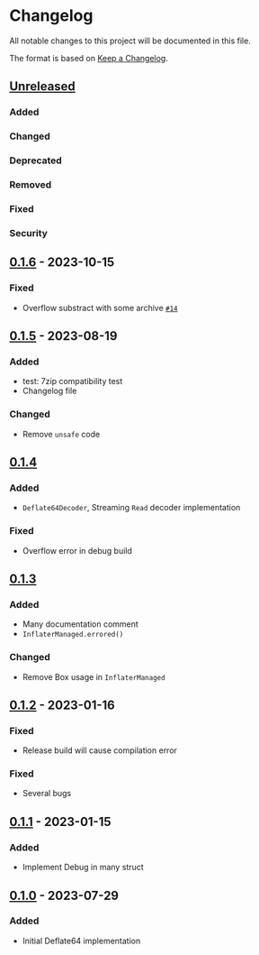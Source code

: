 # Changelog

All notable changes to this project will be documented in this file.

The format is based on [Keep a Changelog].

[Keep a Changelog]: https://keepachangelog.com/en/1.1.0/

## [Unreleased]
### Added

### Changed

### Deprecated

### Removed

### Fixed

### Security

## [0.1.6] - 2023-10-15
### Fixed
- Overflow substract with some archive [`#14`](https://github.com/anatawa12/deflate64-rs/pull/14)

## [0.1.5] - 2023-08-19
### Added
- test: 7zip compatibility test
- Changelog file

### Changed
- Remove `unsafe` code

## [0.1.4]
### Added
- `Deflate64Decoder`, Streaming `Read` decoder implementation

### Fixed
- Overflow error in debug build

## [0.1.3]
### Added
- Many documentation comment
- `InflaterManaged.errored()`

### Changed
- Remove Box usage in `InflaterManaged`

## [0.1.2] - 2023-01-16
### Fixed
- Release build will cause compilation error

### Fixed
- Several bugs

## [0.1.1] - 2023-01-15
### Added
- Implement Debug in many struct

## [0.1.0] - 2023-07-29
### Added
- Initial Deflate64 implementation

[Unreleased]: https://github.com/anatawa12/deflate64-rs/compare/v0.1.6...HEAD
[0.1.6]: https://github.com/anatawa12/deflate64-rs/compare/v0.1.5...v0.1.6
[0.1.5]: https://github.com/anatawa12/deflate64-rs/compare/v0.1.4...v0.1.5
[0.1.4]: https://github.com/anatawa12/deflate64-rs/compare/v0.1.3...v0.1.4
[0.1.3]: https://github.com/anatawa12/deflate64-rs/compare/v0.1.2...v0.1.3
[0.1.2]: https://github.com/anatawa12/deflate64-rs/compare/v0.1.1...v0.1.2
[0.1.1]: https://github.com/anatawa12/deflate64-rs/compare/v0.1.0...v0.1.1
[0.1.0]: https://github.com/anatawa12/deflate64-rs/releases/tag/v0.1.0
